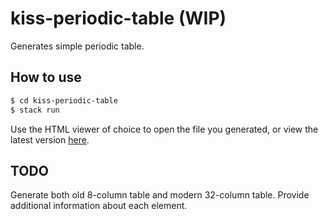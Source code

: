 # kiss-periodic-table (WIP)

Generates simple periodic table.

## How to use

```sh
$ cd kiss-periodic-table
$ stack run
```

Use the HTML viewer of choice to open the file you generated, or view the latest version [here](https://siborgium.github.io/kiss-periodic-table/).

## TODO

Generate both old 8-column table and modern 32-column table.
Provide additional information about each element.
